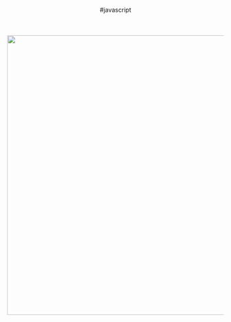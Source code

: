 <p align="center">
  <br>
  <br>
  <br>
  <samp<br>#javascript</samp>
  <br>
  <br>
  <br>
  <br>
 <img src="https://data.whicdn.com/images/305380579/original.gif" width="650" />
</p>
